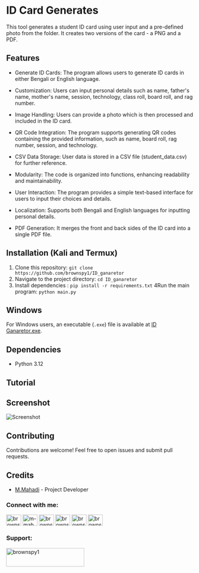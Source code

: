 # ID Card Generates

This tool generates a student ID card using user input and a pre-defined photo from the folder. It creates two versions of the card - a PNG and a PDF.
## Features

- Generate ID Cards: The program allows users to generate ID cards in either Bengali or English language.

- Customization: Users can input personal details such as name, father's name, mother's name, session, technology, class roll, board roll, and rag number.

- Image Handling: Users can provide a photo which is then processed and included in the ID card.

- QR Code Integration: The program supports generating QR codes containing the provided information, such as name, board roll, rag number, session, and technology.

- CSV Data Storage: User data is stored in a CSV file (student_data.csv) for further reference.

- Modularity: The code is organized into functions, enhancing readability and maintainability.

- User Interaction: The program provides a simple text-based interface for users to input their choices and details.

- Localization: Supports both Bengali and English languages for inputting personal details.

- PDF Generation: It merges the front and back sides of the ID card into a single PDF file.

## Installation (Kali and Termux)

1. Clone this repository: `git clone https://github.com/brownspy1/ID_ganaretor`
2. Navigate to the project directory: `cd ID_ganaretor`
3. Install dependencies : `pip install -r requirements.txt`
4Run the main program: `python main.py`

## Windows

For Windows users, an executable (`.exe`) file is available at [ID Ganaretor.exe](https://github.com/brownspy1/ID_ganaretor/raw/main/ID%20Ganaretor.exe).

## Dependencies

- Python 3.12


## Tutorial

## Screenshot
![Screenshot](https://github.com/brownspy1/)

## Contributing

Contributions are welcome! Feel free to open issues and submit pull requests.

## Credits

- [M.Mahadi](https://github.com/brownspy1) - Project Developer
<h3 align="left">Connect with me:</h3>
<p align="left">
<a href="https://twitter.com/brownspy1" target="blank"><img align="center" src="https://raw.githubusercontent.com/rahuldkjain/github-profile-readme-generator/master/src/images/icons/Social/twitter.svg" alt="brownspy1" height="30" width="40" /></a>
<a href="https://linkedin.com/in/m-mahadi-hasan-aa8422228" target="blank"><img align="center" src="https://raw.githubusercontent.com/rahuldkjain/github-profile-readme-generator/master/src/images/icons/Social/linked-in-alt.svg" alt="m-mahadi-hasan-aa8422228" height="30" width="40" /></a>
<a href="https://fb.com/brownspy1" target="blank"><img align="center" src="https://raw.githubusercontent.com/rahuldkjain/github-profile-readme-generator/master/src/images/icons/Social/facebook.svg" alt="brownspy1" height="30" width="40" /></a>
<a href="https://instagram.com/brownspy1" target="blank"><img align="center" src="https://raw.githubusercontent.com/rahuldkjain/github-profile-readme-generator/master/src/images/icons/Social/instagram.svg" alt="brownspy1" height="30" width="40" /></a>
<a href="https://www.youtube.com/c/brownspy1" target="blank"><img align="center" src="https://raw.githubusercontent.com/rahuldkjain/github-profile-readme-generator/master/src/images/icons/Social/youtube.svg" alt="brownspy1" height="30" width="40" /></a>
<a href="https://discord.gg/brownspy1" target="blank"><img align="center" src="https://raw.githubusercontent.com/rahuldkjain/github-profile-readme-generator/master/src/images/icons/Social/discord.svg" alt="brownspy1" height="30" width="40" /></a>
</p>


<h3 align="left">Support:</h3>
<p><a href="https://www.buymeacoffee.com/brownspy1"> <img align="left" src="https://cdn.buymeacoffee.com/buttons/v2/default-yellow.png" height="50" width="210" alt="brownspy1" /></a></p><br><br>
